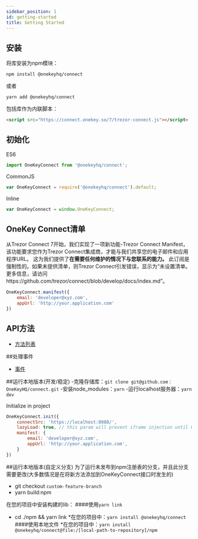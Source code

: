 ```yaml
---
sidebar_position: 1
id: getting-started
title: Getting Started
---
```


## 安装

将库安装为npm模块：
```shell
npm install @onekeyhq/connect
```
或者
```shell
yarn add @onekeyhq/connect
```

包括库作为内联脚本：
```html
<script src="https://connect.onekey.so/7/trezor-connect.js"></script>
```

## 初始化

ES6
```javascript
import OneKeyConnect from '@onekeyhq/connect';
```

CommonJS
```javascript
var OneKeyConnect = require('@onekeyhq/connect').default;
```

Inline
```javascript
var OneKeyConnect = window.OneKeyConnect;
```

## OneKey Connect清单
从Trezor Connect 7开始，我们实现了一项新功能-Trezor Connect Manifest，该功能要求您作为Trezor Connect集成商，才能与我们共享您的电子邮件和应用程序URL。
这为我们提供了**在需要任何维护的情况下与您联系的能力。**
此订阅是强制性的。如果未提供清单，则Trezor Connect引发错误，显示为“未设置清单。更多信息，请访问https://github.com/trezor/connect/blob/develop/docs/index.md”。
```javascript
OneKeyConnect.manifest({
    email: 'developer@xyz.com',
    appUrl: 'http://your.application.com'
})
```

## API方法

* [方法列表](方法)

##处理事件

* [事件](事件)

##运行本地版本(开发/稳定)
-克隆存储库：`git clone git@github.com：OneKeyHQ/connect.git`
-安装node_modules：`yarn`
-运行localhost服务器：`yarn dev`

Initialize in project
```javascript
OneKeyConnect.init({
    connectSrc: 'https://localhost:8088/',
    lazyLoad: true, // this param will prevent iframe injection until OneKeyConnect.method will be called
    manifest: {
        email: 'developer@xyz.com',
        appUrl: 'http://your.application.com',
    }
})
```

##运行本地版本(自定义分支)
为了运行未发布到npm注册表的分支，并且此分支需要更改(大多数情况是在将新方法添加到OneKeyConnect接口时发生的)
- git checkout `custom-feature-branch`
- yarn build:npm

在您的项目中安装构建的lib：
####使用`yarn link`
* cd ./npm && yarn link
*在您的项目中：`yarn install @onekeyhq/connect`
####使用本地文件
*在您的项目中：`yarn install @onekeyhq/connect@file:/[local-path-to-repository]/npm`
